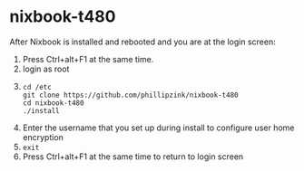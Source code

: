 # nixbook-t480

After Nixbook is installed and rebooted and you are at the login screen:
1. Press Ctrl+alt+F1 at the same time.
2. login as root
3. ```
   cd /etc
   git clone https://github.com/phillipzink/nixbook-t480
   cd nixbook-t480
   ./install
   ```
4. Enter the username that you set up during install to configure user home encryption
5. ```exit```
6. Press Ctrl+alt+F1 at the same time to return to login screen
